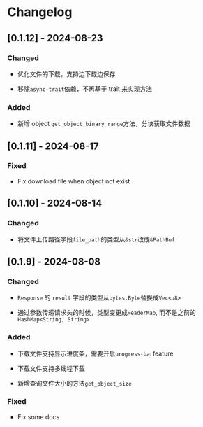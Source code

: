# Changelog

## [0.1.12] - 2024-08-23

### Changed

- 优化文件的下载，支持边下载边保存

- 移除`async-trait`依赖，不再基于 trait 来实现方法

### Added

- 新增 object `get_object_binary_range`方法，分块获取文件数据

## [0.1.11] - 2024-08-17

### Fixed

- Fix download file when object not exist

## [0.1.10] - 2024-08-14

### Changed

- 将文件上传路径字段`file_path`的类型从`&str`改成`&PathBuf`

## [0.1.9] - 2024-08-08

### Changed

- `Response` 的 `result` 字段的类型从`bytes.Byte`替换成`Vec<u8>`

- 通过参数传递请求头的时候，类型变更成`HeaderMap`, 而不是之前的`HashMap<String, String>`

### Added

- 下载文件支持显示进度条，需要开启`progress-bar`feature

- 下载文件支持多线程下载

- 新增查询文件大小的方法`get_object_size`

### Fixed

- Fix some docs
